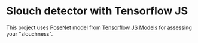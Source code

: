# Slouch detector with Tensorflow JS

This project uses [PoseNet](https://github.com/tensorflow/tfjs-models/tree/master/posenet) model from [Tensorflow JS Models](https://github.com/tensorflow/tfjs-models) for assessing your "slouchness".
